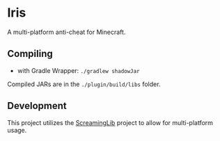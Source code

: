 # Iris
A multi-platform anti-cheat for Minecraft.

## Compiling
 - with Gradle Wrapper: `./gradlew shadowJar`

Compiled JARs are in the `./plugin/build/libs` folder.

## Development
This project utilizes the [ScreamingLib](https://github.com/ScreamingSandals/ScreamingLib) project to allow for multi-platform usage.
